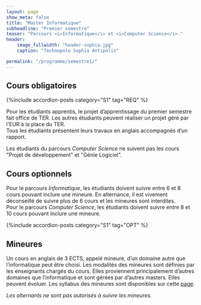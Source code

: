 ```yaml
---
layout: page
show_meta: false
title: "Master Informatique"
subheadline: "Premier semestre"
teaser: "Parcours <i>Informatique</i> et <i>Computer Science</i>."
header:
    image_fullwidth: "header-sophia.jpg"
    caption: "Technopole Sophia Antipolis"

permalink: "/programme/semestre1/"
---
```


<!-- Listing posts by tag template from http://github.com/cagrimmett/jekyll-tools -->


## Cours obligatoires ##

{%include accordion-posts category="S1" tag="REQ" %}

Pour les étudiants apprentis, le projet d’apprentissage du premier semestre fait office de TER.
Les autres étudiants peuvent réaliser un projet géré par l'EUR à la place du TER.  
Tous les étudiants présentent leurs travaux en anglais accompagnés d’un rapport.

Les étudiants du parcours *Computer Science* ne suivent pas les cours "Projet de développement" et "Génie Logiciel".

## Cours optionnels ##

Pour le parcours *Informatique*, les étudiants doivent suivre entre 6 et 8 cours pouvant inclure une mineure.
En alternance, il est vivement déconseillé de suivre plus de 6 cours et les mineures sont interdites.  
Pour le parcours *Computer Science*, les étudiants doivent suivre entre 8 et 10 cours pouvant inclure une mineure.

{%include accordion-posts category="S1" tag="OPT" %}

## Mineures ##
  
Un cours en anglais de 3 ECTS, appelé mineure, d’un domaine autre que l’informatique peut être choisi.
Les modalités des mineures sont définies par les enseignants chargés du cours.
Elles proviennent principalement d’autres domaines que l’informatique et sont gérées par d’autres masters. Elles peuvent évoluer.
Les syllabus des mineures sont disponibles sur cette [page](http://web.univ-cotedazur.fr/en/eur/ds4h/graduate-school/masters-programs/minor/minors/20202021minors/copy_of_web-technologies "page des masters DS4H").

*Les alternants ne sont pas autorisés à suivre les mineures.*



